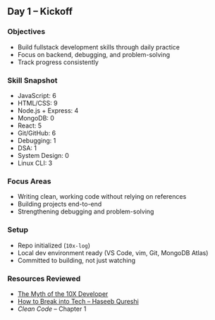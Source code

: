 ## Day 1 – Kickoff

### Objectives
- Build fullstack development skills through daily practice
- Focus on backend, debugging, and problem-solving
- Track progress consistently

### Skill Snapshot
- JavaScript: 6  
- HTML/CSS: 9  
- Node.js + Express: 4  
- MongoDB: 0  
- React: 5  
- Git/GitHub: 6  
- Debugging: 1  
- DSA: 1  
- System Design: 0  
- Linux CLI: 3  

### Focus Areas
- Writing clean, working code without relying on references
- Building projects end-to-end
- Strengthening debugging and problem-solving

### Setup
- Repo initialized (`10x-log`)
- Local dev environment ready (VS Code, vim, Git, MongoDB Atlas)
- Committed to building, not just watching

### Resources Reviewed
- [The Myth of the 10X Developer](https://thenewstack.io/the-myth-of-the-10x-developer)  
- [How to Break into Tech – Haseeb Qureshi](https://haseebq.com/how-to-break-into-tech)  
- *Clean Code* – Chapter 1  
